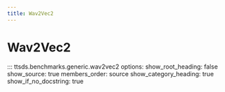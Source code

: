 ```yaml
---
title: Wav2Vec2
---
```


# Wav2Vec2

::: ttsds.benchmarks.generic.wav2vec2
    options:
      show_root_heading: false
      show_source: true
      members_order: source
      show_category_heading: true
      show_if_no_docstring: true
